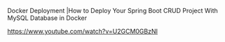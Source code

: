 
Docker Deployment |How to Deploy Your Spring Boot CRUD Project With MySQL Database in Docker

https://www.youtube.com/watch?v=U2GCM0GBzNI


